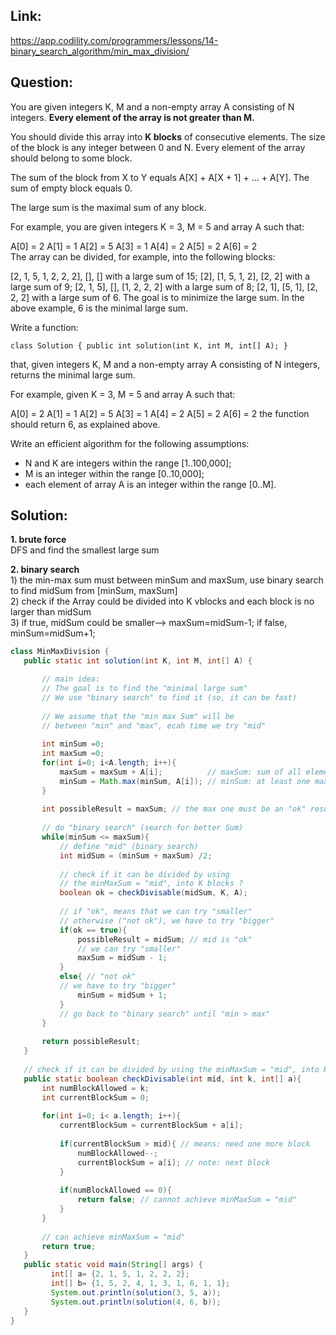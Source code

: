 

## Link:
https://app.codility.com/programmers/lessons/14-binary_search_algorithm/min_max_division/
## Question:
You are given integers K, M and a non-empty array A consisting of N integers. **Every element of the array is not greater than M.**

You should divide this array into **K blocks** of consecutive elements. The size of the block is any integer between 0 and N. Every element of the array should belong to some block.

The sum of the block from X to Y equals A[X] + A[X + 1] + ... + A[Y]. The sum of empty block equals 0.

The large sum is the maximal sum of any block.

For example, you are given integers K = 3, M = 5 and array A such that:

  A[0] = 2
  A[1] = 1
  A[2] = 5
  A[3] = 1
  A[4] = 2
  A[5] = 2
  A[6] = 2    
The array can be divided, for example, into the following blocks:

[2, 1, 5, 1, 2, 2, 2], [], [] with a large sum of 15;
[2], [1, 5, 1, 2], [2, 2] with a large sum of 9;
[2, 1, 5], [], [1, 2, 2, 2] with a large sum of 8;
[2, 1], [5, 1], [2, 2, 2] with a large sum of 6.
The goal is to minimize the large sum. In the above example, 6 is the minimal large sum.

Write a function:

`class Solution { public int solution(int K, int M, int[] A); }`

that, given integers K, M and a non-empty array A consisting of N integers, returns the minimal large sum.

For example, given K = 3, M = 5 and array A such that:

  A[0] = 2
  A[1] = 1
  A[2] = 5
  A[3] = 1
  A[4] = 2
  A[5] = 2
  A[6] = 2
the function should return 6, as explained above.

Write an efficient algorithm for the following assumptions:

* N and K are integers within the range [1..100,000];   
* M is an integer within the range [0..10,000];
* each element of array A is an integer within the range [0..M].
## Solution:    
 **1. brute force**    
    DFS and find the smallest large sum    
    
 **2. binary search**        
    1) the min-max sum must between minSum and maxSum, use binary search to find midSum from [minSum, maxSum]   
    2) check if the Array could be divided into K vblocks and each block is no larger than midSum     
    3) if true, midSum could be smaller--> maxSum=midSum-1; if false, minSum=midSum+1;

 ```java
class MinMaxDivision {
    public static int solution(int K, int M, int[] A) {

        // main idea:
        // The goal is to find the "minimal large sum"
        // We use "binary search" to find it (so, it can be fast)
        
        // We assume that the "min max Sum" will be 
        // between "min" and "max", ecah time we try "mid"
        
        int minSum =0;
        int maxSum =0; 
        for(int i=0; i<A.length; i++){
            maxSum = maxSum + A[i];          // maxSum: sum of all elements
            minSum = Math.max(minSum, A[i]); // minSum: at least one max element
        }
        
        int possibleResult = maxSum; // the max one must be an "ok" result
        
        // do "binary search" (search for better Sum)
        while(minSum <= maxSum){
            // define "mid" (binary search)
            int midSum = (minSum + maxSum) /2;
            
            // check if it can be divided by using 
            // the minMaxSum = "mid", into K blocks ?
            boolean ok = checkDivisable(midSum, K, A);
            
            // if "ok", means that we can try "smaller"
            // otherwise ("not ok"), we have to try "bigger"
            if(ok == true){
                possibleResult = midSum; // mid is "ok"
                // we can try "smaller"
                maxSum = midSum - 1; 
            }
            else{ // "not ok"
            // we have to try "bigger"
                minSum = midSum + 1;
            }
            // go back to "binary search" until "min > max"
        }
        
        return possibleResult;
    }
    
    // check if it can be divided by using the minMaxSum = "mid", into K blocks ?
    public static boolean checkDivisable(int mid, int k, int[] a){
        int numBlockAllowed = k;
        int currentBlockSum = 0;
        
        for(int i=0; i< a.length; i++){
            currentBlockSum = currentBlockSum + a[i];
            
            if(currentBlockSum > mid){ // means: need one more block
                numBlockAllowed--;
                currentBlockSum = a[i]; // note: next block
            }
            
            if(numBlockAllowed == 0){
                return false; // cannot achieve minMaxSum = "mid"
            }
        }
        
        // can achieve minMaxSum = "mid"
        return true;   
    }
    public static void main(String[] args) {
		  int[] a= {2, 1, 5, 1, 2, 2, 2};
		  int[] b= {1, 5, 2, 4, 1, 3, 1, 6, 1, 1};
		  System.out.println(solution(3, 5, a));
		  System.out.println(solution(4, 6, b));
	}
}
  
 ```
